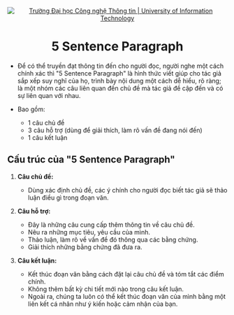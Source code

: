 
<!-- Banner -->
<p align="center">
  <a href="https://www.uit.edu.vn/" title="Trường Đại học Công nghệ Thông tin" style="border: none;">
    <img src="https://i.imgur.com/WmMnSRt.png" alt="Trường Đại học Công nghệ Thông tin | University of Information Technology">
  </a>
</p>
<!-- Title -->
<h1 align="center"><b>5 Sentence Paragraph</b></h1>

<!-- Main -->
- Để có thể truyền đạt thông tin đến cho người đọc, người nghe một cách chính xác thì "5 Sentence Paragraph" là hình thức viết giúp cho tác giả sắp xếp suy nghĩ của họ, trình bày nội dung một cách dễ hiểu, rõ ràng; là một nhóm các câu liên quan đến chủ đề mà tác giả đề cập đến và có sự liên quan với nhau.

- Bao gồm:
  + 1 câu chủ đề
  + 3 câu hỗ trợ (dùng để giải thích, làm rõ vấn đề đang nói đến)
  + 1 câu kết luận

##  Cấu trúc của "5 Sentence Paragraph"

1. **Câu chủ đề:**
	- Dùng xác định chủ đề, các ý chính cho người đọc biết tác giả sẽ thảo luận điều gì trong đoạn văn.

2. **Câu hỗ trợ:**
	- Đây là những câu cung cấp thêm thông tin về câu chủ đề.
	- Nêu ra những mục tiêu, yêu cầu của mình.
	- Thảo luận, làm rõ về vấn đề đó thông qua các bằng chứng.
	- Giải thích những bằng chứng đã đưa ra.

3. **Câu kết luận:** 
	- Kết thúc đoạn văn bằng cách đặt lại câu chủ đề và tóm tắt các điểm chính.
	- Không thêm bất kỳ chi tiết mới nào trong câu kết luận.
	- Ngoài ra, chúng ta luôn có thể kết thúc đoạn văn của mình bằng một liên kết cá nhân như ý kiến hoặc cảm nhận của bạn.
